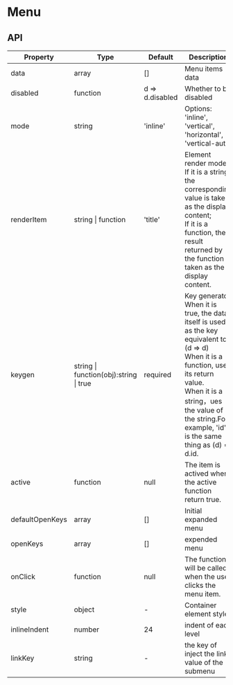 # Menu

<example />

## API

| Property | Type | Default | Description |
| --- | --- | --- | --- |
| data | array | [] | Menu items data |
| disabled | function | d => d.disabled | Whether to be disabled |
| mode | string | 'inline' | Options: 'inline', 'vertical', 'horizontal', 'vertical-auto' |
| renderItem | string \| function | 'title' | Element render mode. <br />If it is a string, the corresponding value is taken as the display content; <br />If it is a function, the result returned by the function is taken as the display content. |
| keygen | string \| function(obj):string \| true | required | Key generator<br />When it is true, the data itself is used as the key equivalent to (d => d)<br />When it is a function, use its return value.<br />When it is a string，ues the value of the string.For example, 'id' is the same thing as (d) => d.id. |
| active | function | null | The item is actived when the active function return true. |
| defaultOpenKeys | array | [] | Initial expanded menu |
| openKeys | array | [] | expended menu | 
| onClick | function | null | The function will be called when the user clicks the menu item. |
| style | object | - | Container element style |
| inlineIndent | number | 24 | indent of each level |   
| linkKey | string | - |  the key of inject the link value of the submenu |
